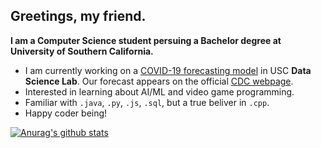 ## Greetings, my friend.

**I am a Computer Science student persuing a Bachelor degree at University of Southern California.**
- I am currently working on a [COVID-19 forecasting model](https://scc-usc.github.io/ReCOVER-COVID-19/#/) in USC **Data Science Lab**. Our forecast appears on the official [CDC webpage](https://www.cdc.gov/coronavirus/2019-ncov/covid-data/forecasting-us.html).
- Interested in learning about AI/ML and video game programming. 
- Familiar with `.java`, `.py`, `.js`, `.sql`, but a true beliver in `.cpp`.
- Happy coder being!

[![Anurag's github stats](https://github-readme-stats.vercel.app/api?username=FrostXTJ&count_private=true&show_icons=true)](https://github.com/anuraghazra/github-readme-stats)
